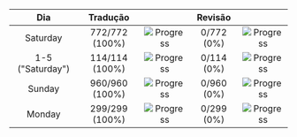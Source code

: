|     **Dia**      |  **Tradução**  |                                                       | **Revisão** |                                                     |
| :--------------: | :------------: | :---------------------------------------------------: | :---------: | :-------------------------------------------------: |
|     Saturday     | 772/772 (100%) | ![Progress](https://progress-bar.dev/100/?&width=150) | 0/772 (0%)  | ![Progress](https://progress-bar.dev/0/?&width=150) |
| 1-5 ("Saturday") | 114/114 (100%) | ![Progress](https://progress-bar.dev/100/?&width=150) | 0/114 (0%)  | ![Progress](https://progress-bar.dev/0/?&width=150) |
|      Sunday      | 960/960 (100%) | ![Progress](https://progress-bar.dev/100/?&width=150) | 0/960 (0%)  | ![Progress](https://progress-bar.dev/0/?&width=150) |
|      Monday      | 299/299 (100%) | ![Progress](https://progress-bar.dev/100/?&width=150) | 0/299 (0%)  | ![Progress](https://progress-bar.dev/0/?&width=150) |